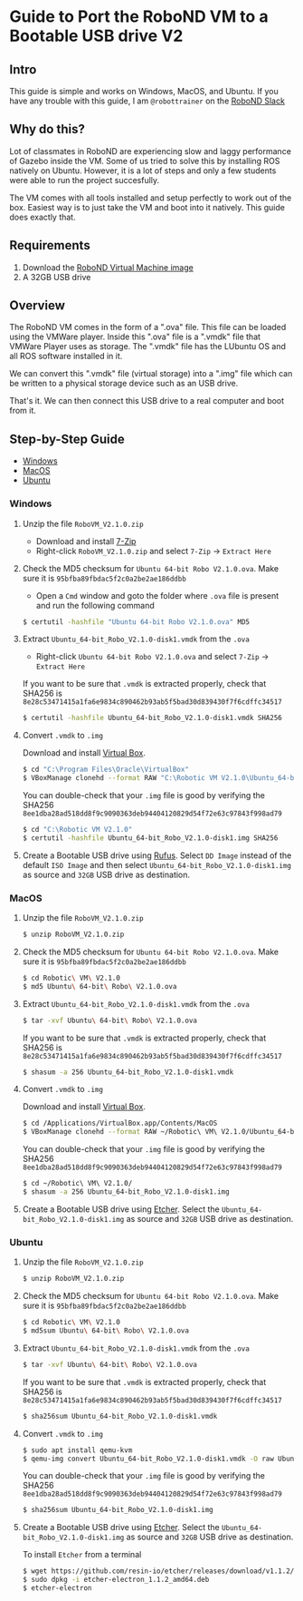 # Guide to Port the RoboND VM to a Bootable USB drive V2

## Intro
This guide is simple and works on Windows, MacOS, and Ubuntu. If you have any trouble with this guide, I am `@robottrainer` on the [RoboND Slack][roboslack]

## Why do this?
Lot of classmates in RoboND are experiencing slow and laggy performance of Gazebo inside the VM.
Some of us tried to solve this by installing ROS natively on Ubuntu. However, it is a lot of steps and
only a few students were able to run the project succesfully.

The VM comes with all tools installed and setup perfectly to work out of the box.
Easiest way is to just take the VM and boot into it natively. This guide does exactly that.

## Requirements

1.  Download the [RoboND Virtual Machine image][robovm]
2.  A 32GB USB drive

## Overview

The RoboND VM comes in the form of a ".ova" file. This file can be loaded using the VMWare player.
Inside this ".ova" file is a ".vmdk" file that VMWare Player uses as storage.
The ".vmdk" file has the LUbuntu OS and all ROS software installed in it.

We can convert this ".vmdk" file (virtual storage) into a ".img" file which can be
written to a physical storage device such as an USB drive.

That's it. We can then connect this USB drive to a real computer and boot from it.

## Step-by-Step Guide

- [Windows](#windows)
- [MacOS](#macos)
- [Ubuntu](#ubuntu)

### Windows

1.  Unzip the file `RoboVM_V2.1.0.zip`

    - Download and install [7-Zip][7zip]
    - Right-click `RoboVM_V2.1.0.zip` and select `7-Zip` -> `Extract Here`

2.  Check the MD5 checksum for `Ubuntu 64-bit Robo V2.1.0.ova`. Make sure it is
   `95bfba89fbdac5f2c0a2be2ae186ddbb`

    - Open a `Cmd` window and goto the folder where `.ova` file is present and
      run the following command

    ```bash
    $ certutil -hashfile "Ubuntu 64-bit Robo V2.1.0.ova" MD5
    ```

3.  Extract `Ubuntu_64-bit_Robo_V2.1.0-disk1.vmdk` from the `.ova`

    - Right-click `Ubuntu 64-bit Robo V2.1.0.ova` and select `7-Zip` -> `Extract Here`

    If you want to be sure that `.vmdk` is extracted properly, check that SHA256 is
    `8e28c53471415a1fa6e9834c890462b93ab5f5bad30d839430f7f6cdffc34517`

    ```bash
    $ certutil -hashfile Ubuntu_64-bit_Robo_V2.1.0-disk1.vmdk SHA256
    ```

4.  Convert `.vmdk` to `.img`

    Download and install [Virtual Box][vbox].

    ```bash
    $ cd "C:\Program Files\Oracle\VirtualBox"
    $ VBoxManage clonehd --format RAW "C:\Robotic VM V2.1.0\Ubuntu_64-bit_Robo_V2.1.0-disk1.vmdk" "C:\Robotic VM V2.1.0\Ubuntu_64-bit_Robo_V2.1.0-disk1.img"
    ```

    You can double-check that your `.img` file is good by verifying the SHA256
    `8ee1dba28ad518dd8f9c9090363deb94404120829d54f72e63c97843f998ad79`

    ```bash
    $ cd "C:\Robotic VM V2.1.0"
    $ certutil -hashfile Ubuntu_64-bit_Robo_V2.1.0-disk1.img SHA256
    ```

5.  Create a Bootable USB drive using [Rufus][rufus]. Select `DD Image` instead of the default `ISO Image` and then select `Ubuntu_64-bit_Robo_V2.1.0-disk1.img` as source
    and `32GB` USB drive as destination.

### MacOS

1.  Unzip the file `RoboVM_V2.1.0.zip`

    ```bash
    $ unzip RoboVM_V2.1.0.zip
    ```

2.  Check the MD5 checksum for `Ubuntu 64-bit Robo V2.1.0.ova`. Make sure it is
   `95bfba89fbdac5f2c0a2be2ae186ddbb`

    ```bash
    $ cd Robotic\ VM\ V2.1.0
    $ md5 Ubuntu\ 64-bit\ Robo\ V2.1.0.ova
    ```

3.  Extract `Ubuntu_64-bit_Robo_V2.1.0-disk1.vmdk` from the `.ova`

    ```bash
    $ tar -xvf Ubuntu\ 64-bit\ Robo\ V2.1.0.ova
    ```

    If you want to be sure that `.vmdk` is extracted properly, check that SHA256 is
    `8e28c53471415a1fa6e9834c890462b93ab5f5bad30d839430f7f6cdffc34517`

    ```bash
    $ shasum -a 256 Ubuntu_64-bit_Robo_V2.1.0-disk1.vmdk
    ```

4.  Convert `.vmdk` to `.img`

    Download and install [Virtual Box][vbox].

    ```bash
    $ cd /Applications/VirtualBox.app/Contents/MacOS
    $ VBoxManage clonehd --format RAW ~/Robotic\ VM\ V2.1.0/Ubuntu_64-bit_Robo_V2.1.0-disk1.vmdk ~/Robotic\ VM\ V2.1.0/Ubuntu_64-bit_Robo_V2.1.0-disk1.img
    ```

    You can double-check that your `.img` file is good by verifying the SHA256
    `8ee1dba28ad518dd8f9c9090363deb94404120829d54f72e63c97843f998ad79`

    ```bash
    $ cd ~/Robotic\ VM\ V2.1.0/
    $ shasum -a 256 Ubuntu_64-bit_Robo_V2.1.0-disk1.img
    ```

5.  Create a Bootable USB drive using [Etcher][etcher]. Select the `Ubuntu_64-bit_Robo_V2.1.0-disk1.img` as source
    and `32GB` USB drive as destination.

### Ubuntu

1.  Unzip the file `RoboVM_V2.1.0.zip`

    ```bash
    $ unzip RoboVM_V2.1.0.zip
    ```

2.  Check the MD5 checksum for `Ubuntu 64-bit Robo V2.1.0.ova`. Make sure it is
   `95bfba89fbdac5f2c0a2be2ae186ddbb`

    ```bash
    $ cd Robotic\ VM\ V2.1.0
    $ md5sum Ubuntu\ 64-bit\ Robo\ V2.1.0.ova
    ```

3.  Extract `Ubuntu_64-bit_Robo_V2.1.0-disk1.vmdk` from the `.ova`

    ```bash
    $ tar -xvf Ubuntu\ 64-bit\ Robo\ V2.1.0.ova
    ```

    If you want to be sure that `.vmdk` is extracted properly, check that SHA256 is
    `8e28c53471415a1fa6e9834c890462b93ab5f5bad30d839430f7f6cdffc34517`

    ```bash
    $ sha256sum Ubuntu_64-bit_Robo_V2.1.0-disk1.vmdk
    ```

4.  Convert `.vmdk` to `.img`

    ```bash
    $ sudo apt install qemu-kvm
    $ qemu-img convert Ubuntu_64-bit_Robo_V2.1.0-disk1.vmdk -O raw Ubuntu_64-bit_Robo_V2.1.0-disk1.img
    ```

    You can double-check that your `.img` file is good by verifying the SHA256
    `8ee1dba28ad518dd8f9c9090363deb94404120829d54f72e63c97843f998ad79`

    ```bash
    $ sha256sum Ubuntu_64-bit_Robo_V2.1.0-disk1.img
    ```

5.  Create a Bootable USB drive using [Etcher][etcher]. Select the `Ubuntu_64-bit_Robo_V2.1.0-disk1.img` as source
    and `32GB` USB drive as destination.

    To install `Etcher` from a terminal

    ```bash
    $ wget https://github.com/resin-io/etcher/releases/download/v1.1.2/etcher-electron_1.1.2_amd64.deb
    $ sudo dpkg -i etcher-electron_1.1.2_amd64.deb
    $ etcher-electron
    ```

[vbox]: https://www.virtualbox.org/wiki/Downloads
[robovm]: https://s3-us-west-1.amazonaws.com/udacity-robotics/Virtual+Machines/Lubuntu_071917/RoboVM_V2.1.0.zip
[etcher]: https://etcher.io/
[rufus]: https://rufus.akeo.ie/
[7zip]: http://www.7-zip.org/download.html
[roboslack]: https://udacity-robotics.slack.com/

